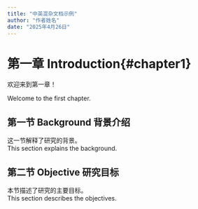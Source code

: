 ```yaml
---
title: "中英混杂文档示例"
author: "作者姓名"
date: "2025年4月26日"
---
```

# 第一章 Introduction{#chapter1}

欢迎来到第一章！

Welcome to the first chapter.

## 第一节 Background 背景介绍

这一节解释了研究的背景。  
This section explains the background.

## 第二节 Objective 研究目标

本节描述了研究的主要目标。  
This section describes the objectives.
